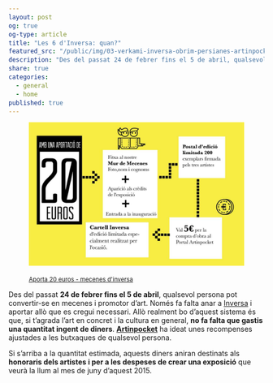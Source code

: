 ```yaml
---
layout: post
og: true
og-type: article
title: "Les 6 d'Inversa: quan?"
featured_src: "/public/img/03-verkami-inversa-obrim-persianes-artinpocket-20euros.jpg"
description: "Des del passat 24 de febrer fins el 5 de abril, qualsevol persona pot convertir-se en mecenes i promotor d’art. Només fa falta anar a Inversa i aportar allò que es cregui necessari"
share: true
categories:
  - general
  - home
published: true
---
```


<figure class="text-center">
	<img src="/public/img/03-verkami-inversa-obrim-persianes-artinpocket-20euros.jpg" alt="Aportació de 20 euros - mecenes d'inversa" title="Aportació de 20 euros - mecenes d'inversa">
	<figcaption>
		<p><small><i class="fa fa-credit-card"></i> <a href="http://www.verkami.com/projects/11057-inversa-obrim-persianes" title="Aporta 20 euros - mecenes d'inversa">Aporta 20 euros - mecenes d'inversa</a></small></p>
	</figcaption>
</figure>

Des del passat **24 de febrer fins el 5 de abril**, qualsevol persona pot convertir-se en mecenes i promotor d’art. Només fa falta anar a [Inversa](http://www.verkami.com/projects/11057-inversa-obrim-persianes) i aportar allò que es cregui necessari. Allò realment bo d’aquest sistema és que, si t’agrada l’art en concret i la cultura en general, **no fa falta que gastis una quantitat ingent de diners**. **[Artinpocket](http://www.artinpocket.cat/)** ha ideat unes recompenses ajustades a les butxaques de qualsevol persona. 

<!--more-->

Si s’arriba a la quantitat estimada, aquests diners aniran destinats als **honoraris dels artistes i per a les despeses de crear una exposició** que veurà la llum al mes de juny d’aquest 2015.